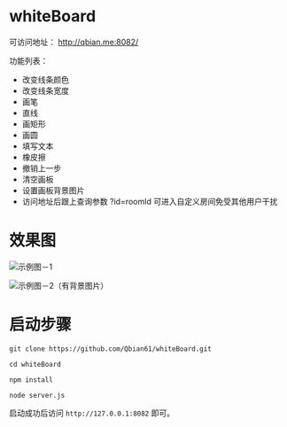 # whiteBoard

可访问地址： http://qbian.me:8082/

功能列表：

- 改变线条颜色
- 改变线条宽度
- 画笔
- 直线
- 画矩形
- 画圆
- 填写文本
- 橡皮擦
- 撤销上一步
- 清空画板
- 设置画板背景图片
- 访问地址后跟上查询参数 ?id=roomId 可进入自定义房间免受其他用户干扰

# 效果图

![示例图－1](https://raw.githubusercontent.com/Qbian61/whiteBoard/master/%E6%88%AA%E5%9B%BE/whiteboard-1.jpeg)

![示例图－2（有背景图片）](https://raw.githubusercontent.com/Qbian61/whiteBoard/master/%E6%88%AA%E5%9B%BE/whiteboard-2.jpeg)

# 启动步骤

```
git clone https://github.com/Qbian61/whiteBoard.git

cd whiteBoard

npm install

node server.js
```

启动成功后访问 ```http://127.0.0.1:8082``` 即可。
